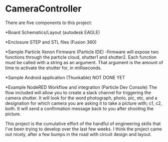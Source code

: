 # CameraController

There are five components to this project:

*Board Schematics/Layout (autodesk EAGLE)

*Enclosure STEP and STL files (Fusion 360)

*Sample Particle Xenon Firmware (Particle IDE)
-firmware will expose two functions through the particle cloud, shutter1 and shutter2. Each function must be called with a string as an argument. That argument is the amount of time to activate the shutter for, in milliseconds. 

*Sample Android application (Thunkable) NOT DONE YET

*Example NodeRED Workflow and integration (Particle Dev Console)
The flow included will allow you to create a slack channel for triggering the camera shutter. It will look for the word photograph, photo, pic, etc, and a designation for which camera you are asking it to take a picture with; c1, c2, both. It will send a confirmation message back to you after shooting the picture. 

This project is the cumulative effort of the handful of engineering skills that I've been trying to develop over the last few weeks. I think the project came out nicely, after a few bumps in the road with circuit design and layout. 
 
